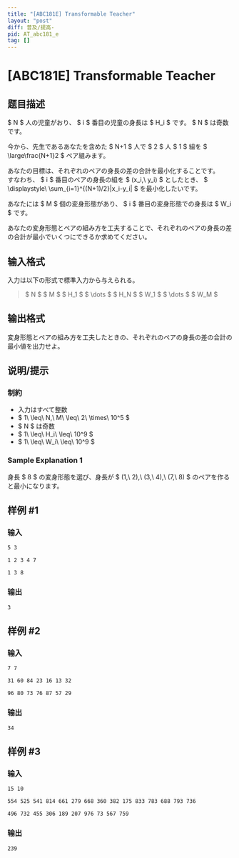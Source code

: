 ```yaml
---
title: "[ABC181E] Transformable Teacher"
layout: "post"
diff: 普及/提高-
pid: AT_abc181_e
tag: []
---
```


# [ABC181E] Transformable Teacher

## 题目描述

[problemUrl]: https://atcoder.jp/contests/abc181/tasks/abc181_e

$ N $ 人の児童がおり、 $ i $ 番目の児童の身長は $ H_i $ です。 $ N $ は奇数です。

今から、先生であるあなたを含めた $ N+1 $ 人で $ 2 $ 人 $ 1 $ 組を $ \large\frac{N+1}2 $ ペア組みます。

あなたの目標は、それぞれのペアの身長の差の合計を最小化することです。  
 すなわち、 $ i $ 番目のペアの身長の組を $ (x_i,\ y_i) $ としたとき、 $ \displaystyle\ \sum_{i=1}^{(N+1)/2}|x_i-y_i| $ を最小化したいです。

あなたには $ M $ 個の変身形態があり、 $ i $ 番目の変身形態での身長は $ W_i $ です。

あなたの変身形態とペアの組み方を工夫することで、それぞれのペアの身長の差の合計が最小でいくつにできるか求めてください。

## 输入格式

入力は以下の形式で標準入力から与えられる。

> $ N $ $ M $ $ H_1 $ $ \dots $ $ H_N $ $ W_1 $ $ \dots $ $ W_M $

## 输出格式

変身形態とペアの組み方を工夫したときの、それぞれのペアの身長の差の合計の最小値を出力せよ。

## 说明/提示

### 制約

- 入力はすべて整数
- $ 1\ \leq\ N,\ M\ \leq\ 2\ \times\ 10^5 $
- $ N $ は奇数
- $ 1\ \leq\ H_i\ \leq\ 10^9 $
- $ 1\ \leq\ W_i\ \leq\ 10^9 $

### Sample Explanation 1

身長 $ 8 $ の変身形態を選び、身長が $ (1,\ 2),\ (3,\ 4),\ (7,\ 8) $ のペアを作ると最小になります。

## 样例 #1

### 输入

```
5 3
1 2 3 4 7
1 3 8
```

### 输出

```
3
```

## 样例 #2

### 输入

```
7 7
31 60 84 23 16 13 32
96 80 73 76 87 57 29
```

### 输出

```
34
```

## 样例 #3

### 输入

```
15 10
554 525 541 814 661 279 668 360 382 175 833 783 688 793 736
496 732 455 306 189 207 976 73 567 759
```

### 输出

```
239
```

